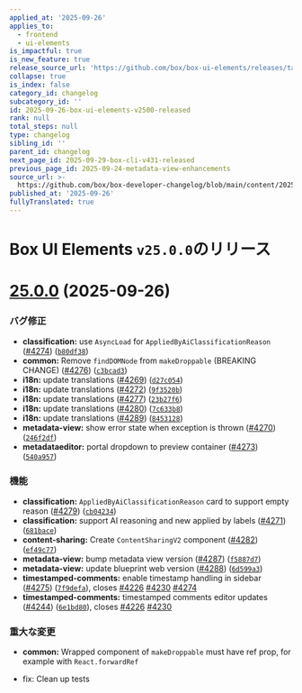 ```yaml
---
applied_at: '2025-09-26'
applies_to:
  - frontend
  - ui-elements
is_impactful: true
is_new_feature: true
release_source_url: 'https://github.com/box/box-ui-elements/releases/tag/v25.0.0'
collapse: true
is_index: false
category_id: changelog
subcategory_id: ''
id: 2025-09-26-box-ui-elements-v2500-released
rank: null
total_steps: null
type: changelog
sibling_id: ''
parent_id: changelog
next_page_id: 2025-09-29-box-cli-v431-released
previous_page_id: 2025-09-24-metadata-view-enhancements
source_url: >-
  https://github.com/box/box-developer-changelog/blob/main/content/2025/09-26-box-ui-elements-v2500-released.md
published_at: '2025-09-26'
fullyTranslated: true
---
```

# Box UI Elements `v25.0.0`のリリース

# [25.0.0][1] (2025-09-26)

### バグ修正

* **classification:** use `AsyncLoad` for `AppliedByAiClassificationReason` ([#4274][2]) ([`b80df38`][3])
* **common:** Remove `findDOMNode` from `makeDroppable` (BREAKING CHANGE) ([#4276][4]) ([`c3bcad3`][5])
* **i18n:** update translations ([#4269][6]) ([`d27c054`][7])
* **i18n:** update translations ([#4272][8]) ([`9f3520b`][9])
* **i18n:** update translations ([#4277][10]) ([`23b27f6`][11])
* **i18n:** update translations ([#4280][12]) ([`7c633b8`][13])
* **i18n:** update translations ([#4289][14]) ([`8453128`][15])
* **metadata-view:** show error state when exception is thrown ([#4270][16]) ([`246f2df`][17])
* **metadataeditor:** portal dropdown to preview container ([#4273][18]) ([`540a957`][19])

### 機能

* **classification:** `AppliedByAiClassificationReason` card to support empty reason ([#4279][20]) ([`cb04234`][21])
* **classification:** support AI reasoning and new applied by labels ([#4271][22]) ([`681bace`][23])
* **content-sharing:** Create `ContentSharingV2` component ([#4282][24]) ([`ef49c77`][25])
* **metadata-view:** bump metadata view version ([#4287][26]) ([`f5887d7`][27])
* **metadata-view:** update blueprint web version ([#4288][28]) ([`6d599a3`][29])
* **timestamped-comments:** enable timestamp handling in sidebar ([#4275][30]) ([`7f9defa`][31]), closes [#4226][32] [#4230][33] [#4274][2]
* **timestamped-comments:** timestamped comments editor updates ([#4244][34]) ([`6e1bd80`][35]), closes [#4226][32] [#4230][33]

### 重大な変更

* **common:** Wrapped component of `makeDroppable` must have ref prop, for example with `React.forwardRef`

* fix: Clean up tests

[1]: https://github.com/box/box-ui-elements/compare/v24.0.0...v25.0.0

[2]: https://github.com/box/box-ui-elements/issues/4274

[3]: https://github.com/box/box-ui-elements/commit/b80df3853c94a93fecac1d242bea11fce51cef00

[4]: https://github.com/box/box-ui-elements/issues/4276

[5]: https://github.com/box/box-ui-elements/commit/c3bcad39d81692c1d831e090ff3664c07e0ae987

[6]: https://github.com/box/box-ui-elements/issues/4269

[7]: https://github.com/box/box-ui-elements/commit/d27c054e985386fcce723c8929a33eb5c0f1500f

[8]: https://github.com/box/box-ui-elements/issues/4272

[9]: https://github.com/box/box-ui-elements/commit/9f3520b8f63aa7445a83ece2cf0e12610484c506

[10]: https://github.com/box/box-ui-elements/issues/4277

[11]: https://github.com/box/box-ui-elements/commit/23b27f6ef48d4928a7f685ec084174f4b0e7e322

[12]: https://github.com/box/box-ui-elements/issues/4280

[13]: https://github.com/box/box-ui-elements/commit/7c633b85f7c75e0948e7d38db0417f40e7c79f7c

[14]: https://github.com/box/box-ui-elements/issues/4289

[15]: https://github.com/box/box-ui-elements/commit/8453128761a7d239f24654d59992ab38ac9ca501

[16]: https://github.com/box/box-ui-elements/issues/4270

[17]: https://github.com/box/box-ui-elements/commit/246f2dfb3d12f1805ffac279eeceb1f9d59daef8

[18]: https://github.com/box/box-ui-elements/issues/4273

[19]: https://github.com/box/box-ui-elements/commit/540a9575b3e16b23a8affb7ec12dad0ad7406735

[20]: https://github.com/box/box-ui-elements/issues/4279

[21]: https://github.com/box/box-ui-elements/commit/cb04234576cfc65c61402035c03d4a026a5eb08b

[22]: https://github.com/box/box-ui-elements/issues/4271

[23]: https://github.com/box/box-ui-elements/commit/681bace22e3b2c7cc381c73855c1d1dd6b4f1548

[24]: https://github.com/box/box-ui-elements/issues/4282

[25]: https://github.com/box/box-ui-elements/commit/ef49c773b63fb240c115308c48030f46d46971a5

[26]: https://github.com/box/box-ui-elements/issues/4287

[27]: https://github.com/box/box-ui-elements/commit/f5887d74f689dd79e41ca2979d3a2430fc8b8bda

[28]: https://github.com/box/box-ui-elements/issues/4288

[29]: https://github.com/box/box-ui-elements/commit/6d599a3f7a3cc7f8f9f7a724e1d5a7b29522351a

[30]: https://github.com/box/box-ui-elements/issues/4275

[31]: https://github.com/box/box-ui-elements/commit/7f9defa1dae1faff823b414b708f164913aa701e

[32]: https://github.com/box/box-ui-elements/issues/4226

[33]: https://github.com/box/box-ui-elements/issues/4230

[34]: https://github.com/box/box-ui-elements/issues/4244

[35]: https://github.com/box/box-ui-elements/commit/6e1bd8060212d35529fcb0dcc4b7abd77470941d
